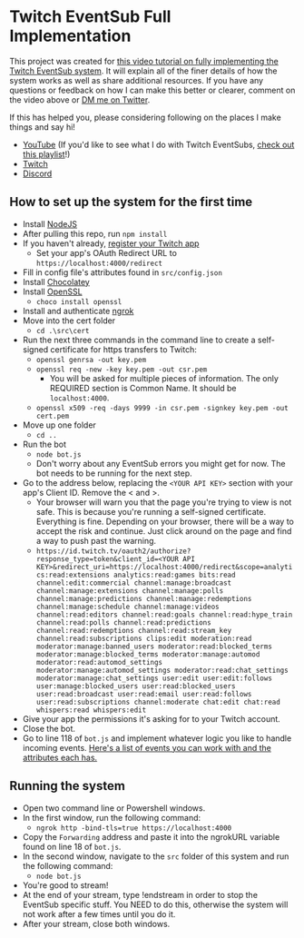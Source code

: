 # Twitch EventSub Full Implementation

This project was created for [this video tutorial on fully implementing the Twitch EventSub system](https://youtu.be/JgJvd9nW8Xk). It will explain all of the finer details of how the system works as well as share additional resources. If you have any questions or feedback on how I can make this better or clearer, comment on the video above or [DM me on Twitter](https://twitter.com/SirSilverStar).

If this has helped you, please considering following on the places I make things and say hi!
- [YouTube](https://www.youtube.com/SirSilverStar) (If you'd like to see what I do with Twitch EventSubs, [check out this playlist](https://youtube.com/playlist?list=PLKaXzzk7E_iWKXDe4DQAVx9m-l1yZhEL5)!)
- [Twitch](https://twitch.tv/SirSilverStar)
- [Discord](https://discord.gg/fz5556n)

## How to set up the system for the first time

- Install [NodeJS](https://nodejs.org/en/)
- After pulling this repo, run `npm install`
- If you haven't already, [register your Twitch app](https://dev.twitch.tv/console)
  - Set your app's OAuth Redirect URL to `https://localhost:4000/redirect`
- Fill in config file's attributes found in `src/config.json`
- Install [Chocolatey](https://chocolatey.org/install)
- Install [OpenSSL](https://community.chocolatey.org/packages/openssl) 
  - `choco install openssl`
- Install and authenticate [ngrok](https://ngrok.com/)
- Move into the cert folder
  - `cd .\src\cert`
- Run the next three commands in the command line to create a self-signed certificate for https transfers to Twitch:
  - `openssl genrsa -out key.pem`
  - `openssl req -new -key key.pem -out csr.pem`
    - You will be asked for multiple pieces of information. The only REQUIRED section is Common Name. It should be `localhost:4000`.
  - `openssl x509 -req -days 9999 -in csr.pem -signkey key.pem -out cert.pem`
- Move up one folder
  - `cd ..`
- Run the bot
  - `node bot.js`
  - Don't worry about any EventSub errors you might get for now. The bot needs to be running for the next step.
- Go to the address below, replacing the `<YOUR API KEY>` section with your app's Client ID. Remove the < and >.
  - Your browser will warn you that the page you're trying to view is not safe. This is because you're running a self-signed certificate. Everything is fine. Depending on your browser, there will be a way to accept the risk and continue. Just click around on the page and find a way to push past the warning.
  - `https://id.twitch.tv/oauth2/authorize?response_type=token&client_id=<YOUR API KEY>&redirect_uri=https://localhost:4000/redirect&scope=analytics:read:extensions analytics:read:games bits:read channel:edit:commercial channel:manage:broadcast channel:manage:extensions channel:manage:polls channel:manage:predictions channel:manage:redemptions channel:manage:schedule channel:manage:videos channel:read:editors channel:read:goals channel:read:hype_train channel:read:polls channel:read:predictions channel:read:redemptions channel:read:stream_key channel:read:subscriptions clips:edit moderation:read moderator:manage:banned_users moderator:read:blocked_terms moderator:manage:blocked_terms moderator:manage:automod moderator:read:automod_settings moderator:manage:automod_settings moderator:read:chat_settings moderator:manage:chat_settings user:edit user:edit:follows user:manage:blocked_users user:read:blocked_users user:read:broadcast user:read:email user:read:follows user:read:subscriptions channel:moderate chat:edit chat:read whispers:read whispers:edit`
- Give your app the permissions it's asking for to your Twitch account.
- Close the bot.
- Go to line 118 of `bot.js` and implement whatever logic you like to handle incoming events. [Here's a list of events you can work with and the attributes each has.](https://dev.twitch.tv/docs/eventsub/eventsub-subscription-types)

## Running the system

- Open two command line or Powershell windows.
- In the first window, run the following command:
  - `ngrok http -bind-tls=true https://localhost:4000`
- Copy the `Forwarding` address and paste it into the ngrokURL variable found on line 18 of `bot.js`.
- In the second window, navigate to the `src` folder of this system and run the following command:
  - `node bot.js`
- You're good to stream!
- At the end of your stream, type !endstream in order to stop the EventSub specific stuff. You NEED to do this, otherwise the system will not work after a few times until you do it.
- After your stream, close both windows.